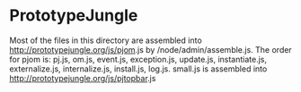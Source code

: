 PrototypeJungle
===============

Most of the files in this directory are assembled into http://prototypejungle.org/js/pjom<version>.js by /node/admin/assemble.js.
The order for pjom is: pj.js, om.js, event.js, exception.js, update.js, instantiate.js, externalize.js, internalize.js, install.js, log.js.
small.js is assembled into http://prototypejungle.org/js/pjtopbar<version>.js
